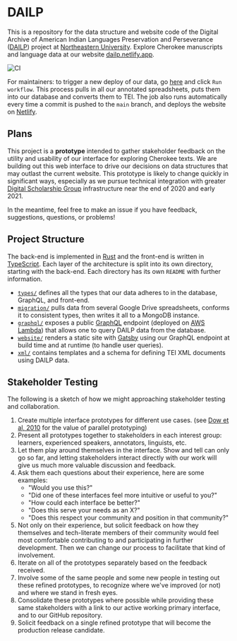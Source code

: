 # DAILP

This is a repository for the data structure and website code of the Digital Archive of American Indian Languages Preservation and Perseverance ([DAILP](https://dailp.northeastern.edu)) project at [Northeastern University](https://northeastern.edu).
Explore Cherokee manuscripts and language data at our website [dailp.netlify.app](https://dailp.netlify.app).

![CI](https://github.com/NEU-DSG/dailp-encoding/workflows/CI/badge.svg)

For maintainers: to trigger a new deploy of our data, go [here](https://github.com/NEU-DSG/dailp-encoding/actions?query=workflow%3ACI) and click `Run workflow`.
This process pulls in all our annotated spreadsheets, puts them into our database and converts them to TEI.
The job also runs automatically every time a commit is pushed to the `main` branch, and deploys the website on [Netlify](https://www.netlify.com/).

## Plans

This project is a **prototype** intended to gather stakeholder feedback on the utility and usability of our interface for exploring Cherokee texts.
We are building out this web interface to drive our decisions on data structures that may outlast the current website.
This prototype is likely to change quickly in significant ways, especially as we pursue technical integration with greater [Digital Scholarship Group](https://dsg.northeastern.edu/) infrastructure near the end of 2020 and early 2021.

In the meantime, feel free to make an issue if you have feedback, suggestions, questions, or problems!

## Project Structure

The back-end is implemented in [Rust](https://rust-lang.org) and the front-end is written in [TypeScript](https://www.typescriptlang.org/).
Each layer of the architecture is split into its own directory, starting with the back-end.
Each directory has its own `README` with further information.

- [`types/`](types) defines all the types that our data adheres to in the database, GraphQL, and front-end.
- [`migration/`](migration) pulls data from several Google Drive spreadsheets, conforms it to consistent types, then writes it all to a MongoDB instance.
- [`graphql/`](graphql) exposes a public [GraphQL](https://graphql.org/) endpoint (deployed on [AWS Lambda](https://aws.amazon.com/lambda/)) that allows one to query DAILP data from the database.
- [`website/`](website) renders a static site with [Gatsby](https://gatsbyjs.org/) using our GraphQL endpoint at build time and at runtime (to handle user queries).
- [`xml/`](xml) contains templates and a schema for defining TEI XML documents using DAILP data.

## Stakeholder Testing

The following is a sketch of how we might approaching stakeholder testing and collaboration.

1. Create multiple interface prototypes for different use cases. (see [Dow et al, 2010](https://www.google.com/url?sa=t&rct=j&q=&esrc=s&source=web&cd=&ved=2ahUKEwi94P3PppHsAhWlUt8KHXkUA7oQFjABegQIBBAB&url=http%3A%2F%2Fspdow.ucsd.edu%2Ffiles%2FPrototypingParallel-TOCHI10.pdf&usg=AOvVaw3Y9g1TBANvYS0fiy9-50dH) for the value of parallel prototyping)
2. Present all prototypes together to stakeholders in each interest group: learners, experienced speakers, annotators, linguists, etc.
3. Let them play around themselves in the interface. Show and tell can only go so far, and letting stakeholders interact directly with our work will give us much more valuable discussion and feedback.
4. Ask them each questions about their experience, here are some examples:
   - "Would you use this?"
   - "Did one of these interfaces feel more intuitive or useful to you?"
   - "How could each interface be better?"
   - "Does this serve your needs as an X?"
   - "Does this respect your community and position in that community?"
5. Not only on their experience, but solicit feedback on how they themselves and tech-literate members of their community would feel most comfortable contributing to and participating in further development.
   Then we can change our process to facilitate that kind of involvement.
6. Iterate on all of the prototypes separately based on the feedback received.
7. Involve some of the same people and some new people in testing out these refined prototypes, to recognize where we've improved (or not) and where we stand in fresh eyes.
8. Consolidate these prototypes where possible while providing these same stakeholders with a link to our active working primary interface, and to our GitHub repository.
9. Solicit feedback on a single refined prototype that will become the production release candidate.
